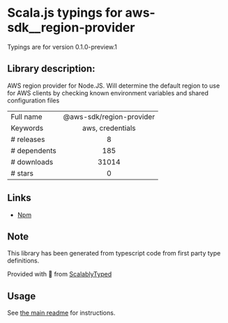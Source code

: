 
# Scala.js typings for aws-sdk__region-provider

Typings are for version 0.1.0-preview.1

## Library description:
AWS region provider for Node.JS. Will determine the default region to use for AWS clients by checking known environment variables and shared configuration files

|                    |                 |
| ------------------ | :-------------: |
| Full name          | @aws-sdk/region-provider |
| Keywords           | aws, credentials |
| # releases         | 8 |
| # dependents       | 185 |
| # downloads        | 31014 |
| # stars            | 0 |

## Links
- [Npm](https://www.npmjs.com/package/%40aws-sdk%2Fregion-provider)
    


## Note
This library has been generated from typescript code from first party type definitions.

Provided with :purple_heart: from [ScalablyTyped](https://github.com/oyvindberg/ScalablyTyped)

## Usage
See [the main readme](../../readme.md) for instructions.



